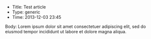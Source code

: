 * Title: Test article
* Type: generic
* Time: 2013-12-03 23:45

Body:
Lorem ipsum dolor sit amet consectetuer adipiscing elit, sed do eiusmod tempor incididunt ut labore et dolore magna aliqua.